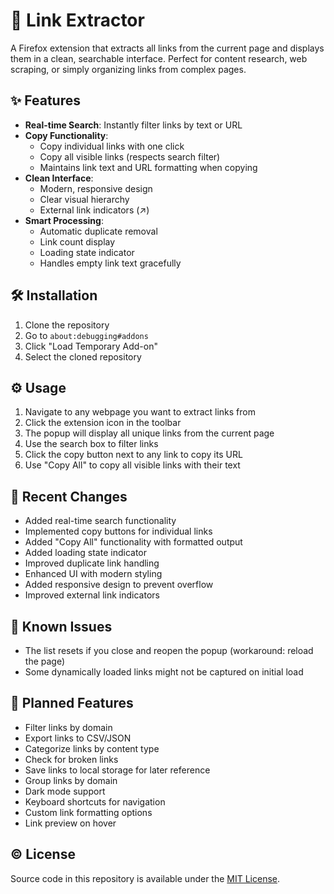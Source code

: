 # 🔗 Link Extractor

A Firefox extension that extracts all links from the current page and displays them in a clean, searchable interface. Perfect for content research, web scraping, or simply organizing links from complex pages.

## ✨ Features

- **Real-time Search**: Instantly filter links by text or URL
- **Copy Functionality**: 
  - Copy individual links with one click
  - Copy all visible links (respects search filter)
  - Maintains link text and URL formatting when copying
- **Clean Interface**:
  - Modern, responsive design
  - Clear visual hierarchy
  - External link indicators (↗)
- **Smart Processing**:
  - Automatic duplicate removal
  - Link count display
  - Loading state indicator
  - Handles empty link text gracefully

## 🛠️ Installation

1. Clone the repository
2. Go to `about:debugging#addons`
3. Click "Load Temporary Add-on"
4. Select the cloned repository

## ⚙️ Usage

1. Navigate to any webpage you want to extract links from
2. Click the extension icon in the toolbar
3. The popup will display all unique links from the current page
4. Use the search box to filter links
5. Click the copy button next to any link to copy its URL
6. Use "Copy All" to copy all visible links with their text

## 🔄 Recent Changes

- Added real-time search functionality
- Implemented copy buttons for individual links
- Added "Copy All" functionality with formatted output
- Added loading state indicator
- Improved duplicate link handling
- Enhanced UI with modern styling
- Added responsive design to prevent overflow
- Improved external link indicators

## 🐛 Known Issues

- The list resets if you close and reopen the popup (workaround: reload the page)
- Some dynamically loaded links might not be captured on initial load

## 🚀 Planned Features

- Filter links by domain
- Export links to CSV/JSON
- Categorize links by content type
- Check for broken links
- Save links to local storage for later reference
- Group links by domain
- Dark mode support
- Keyboard shortcuts for navigation
- Custom link formatting options
- Link preview on hover

## © License

Source code in this repository is available under the [MIT License](./LICENSE).
